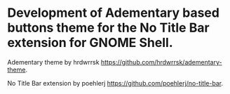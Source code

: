 # Development of Adementary based buttons theme for the No Title Bar extension for GNOME Shell.

Adementary theme by hrdwrrsk https://github.com/hrdwrrsk/adementary-theme.

No Title Bar extension by poehlerj https://github.com/poehlerj/no-title-bar.
